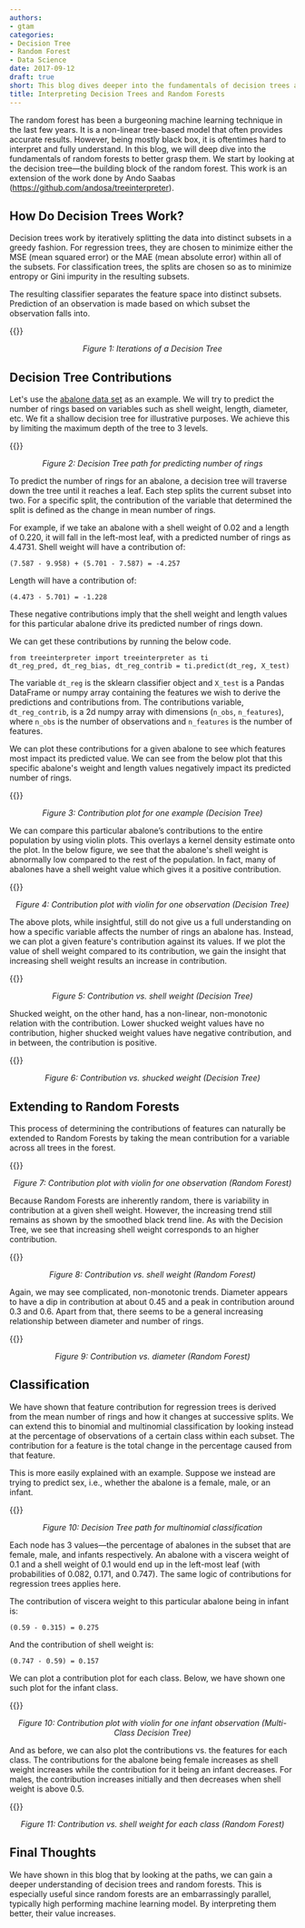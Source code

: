 ```yaml
---
authors:
- gtam
categories:
- Decision Tree
- Random Forest
- Data Science
date: 2017-09-12
draft: true
short: This blog dives deeper into the fundamentals of decision trees and random forests to better interpret them.
title: Interpreting Decision Trees and Random Forests
---
```


The random forest has been a burgeoning machine learning technique in the last few years. It is a non-linear tree-based model that often provides accurate results. However, being mostly black box, it is oftentimes hard to interpret and fully understand. In this blog, we will deep dive into the fundamentals of random forests to better grasp them. We start by looking at the decision tree—the building block of the random forest. This work is an extension of the work done by Ando Saabas (https://github.com/andosa/treeinterpreter).

## How Do Decision Trees Work?
Decision trees work by iteratively splitting the data into distinct subsets in a greedy fashion. For regression trees, they are chosen to minimize either the MSE (mean squared error) or the MAE (mean absolute error) within all of the subsets. For classification trees, the splits are chosen so as to minimize entropy or Gini impurity in the resulting subsets.

The resulting classifier separates the feature space into distinct subsets. Prediction of an observation is made based on which subset the observation falls into.

{{<responsive-figure src="/images/interpreting-decision-trees-and-random-forests/dt_iterations.png" class="center">}}
<center><em>Figure 1: Iterations of a Decision Tree</em></center>

## Decision Tree Contributions
Let's use the [abalone data set](https://archive.ics.uci.edu/ml/datasets/abalone) as an example. We will try to predict the number of rings based on variables such as shell weight, length, diameter, etc. We fit a shallow decision tree for illustrative purposes. We achieve this by limiting the maximum depth of the tree to 3 levels.

{{<responsive-figure src="/images/interpreting-decision-trees-and-random-forests/reg_dt_path.png" class="center">}}
<center><em>Figure 2: Decision Tree path for predicting number of rings</em></center>

To predict the number of rings for an abalone, a decision tree will traverse down the tree until it reaches a leaf. Each step splits the current subset into two. For a specific split, the contribution of the variable that determined the split is defined as the change in mean number of rings.

For example, if we take an abalone with a shell weight of 0.02 and a length of 0.220, it will fall in the left-most leaf, with a predicted number of rings as 4.4731. Shell weight will have a contribution of:
```
(7.587 - 9.958) + (5.701 - 7.587) = -4.257
```
Length will have a contribution of:
```
(4.473 - 5.701) = -1.228
```
These negative contributions imply that the shell weight and length values for this particular abalone drive its predicted number of rings down.

We can get these contributions by running the below code. 

```
from treeinterpreter import treeinterpreter as ti
dt_reg_pred, dt_reg_bias, dt_reg_contrib = ti.predict(dt_reg, X_test)
```

The variable `dt_reg` is the sklearn classifier object and `X_test` is a Pandas DataFrame or numpy array containing the features we wish to derive the predictions and contributions from. The contributions variable, `dt_reg_contrib`, is a 2d numpy array with dimensions (`n_obs`, `n_features`), where `n_obs` is the number of observations and `n_features` is the number of features.

We can plot these contributions for a given abalone to see which features most impact its predicted value. We can see from the below plot that this specific abalone's weight and length values negatively impact its predicted number of rings.

{{<responsive-figure src="/images/interpreting-decision-trees-and-random-forests/contribution_plot_dt_reg.png" class="center">}}
<center><em>Figure 3: Contribution plot for one example (Decision Tree)</em></center>

We can compare this particular abalone’s contributions to the entire population by using violin plots. This overlays a kernel density estimate onto the plot. In the below figure, we see that the abalone's shell weight is abnormally low compared to the rest of the population. In fact, many of abalones have a shell weight value which gives it a positive contribution.

{{<responsive-figure src="/images/interpreting-decision-trees-and-random-forests/contribution_plot_violin_dt_reg.png" class="center">}}
<center><em>Figure 4: Contribution plot with violin for one observation (Decision Tree)</em></center>

The above plots, while insightful, still do not give us a full understanding on how a specific variable affects the number of rings an abalone has. Instead, we can plot a given feature's contribution against its values. If we plot the value of shell weight compared to its contribution, we gain the insight that increasing shell weight results an increase in contribution.

{{<responsive-figure src="/images/interpreting-decision-trees-and-random-forests/shell_weight_contribution_dt.png" class="center">}}
<center><em>Figure 5: Contribution vs. shell weight (Decision Tree)</em></center>

Shucked weight, on the other hand, has a non-linear, non-monotonic relation with the contribution. Lower shucked weight values have no contribution, higher shucked weight values have negative contribution, and in between, the contribution is positive.

{{<responsive-figure src="/images/interpreting-decision-trees-and-random-forests/shucked_weight_contribution_dt.png" class="center">}}
<center><em>Figure 6: Contribution vs. shucked weight (Decision Tree)</em></center>

## Extending to Random Forests
This process of determining the contributions of features can naturally be extended to Random Forests by taking the mean contribution for a variable across all trees in the forest.

{{<responsive-figure src="/images/interpreting-decision-trees-and-random-forests/contribution_plot_violin_rf.png" class="center">}}
<center><em>Figure 7: Contribution plot with violin for one observation (Random Forest)</em></center>

Because Random Forests are inherently random, there is variability in contribution at a given shell weight. However, the increasing trend still remains as shown by the smoothed black trend line. As with the Decision Tree, we see that increasing shell weight corresponds to an higher contribution.

{{<responsive-figure src="/images/interpreting-decision-trees-and-random-forests/shell_weight_contribution_rf.png" class="center">}}
<center><em>Figure 8: Contribution vs. shell weight (Random Forest)</em></center>

Again, we may see complicated, non-monotonic trends. Diameter appears to have a dip in contribution at about 0.45 and a peak in contribution around 0.3 and 0.6. Apart from that, there seems to be a general increasing relationship between diameter and number of rings.

{{<responsive-figure src="/images/interpreting-decision-trees-and-random-forests/diameter_contribution_rf.png" class="center">}}
<center><em>Figure 9: Contribution vs. diameter (Random Forest)</em></center>


## Classification
We have shown that feature contribution for regression trees is derived from the mean number of rings and how it changes at successive splits. We can extend this to binomial and multinomial classification by looking instead at the percentage of observations of a certain class within each subset. The contribution for a feature is the total change in the percentage caused from that feature.

This is more easily explained with an example. Suppose we instead are trying to predict sex, i.e., whether the abalone is a female, male, or an infant.

{{<responsive-figure src="/images/interpreting-decision-trees-and-random-forests/multi_clf_dt_path.png" class="center">}}
<center><em>Figure 10: Decision Tree path for multinomial classification</em></center>

Each node has 3 values—the percentage of abalones in the subset that are female, male, and infants respectively. An abalone with a viscera weight of 0.1 and a shell weight of 0.1 would end up in the left-most leaf (with probabilities of 0.082, 0.171, and 0.747). The same logic of contributions for regression trees applies here.

The contribution of viscera weight to this particular abalone being in infant is:
```
(0.59 - 0.315) = 0.275
```
And the contribution of shell weight is:
```
(0.747 - 0.59) = 0.157
```

We can plot a contribution plot for each class. Below, we have shown one such plot for the infant class.

{{<responsive-figure src="/images/interpreting-decision-trees-and-random-forests/contribution_plot_violin_multi_clf_dt.png" class="center">}}
<center><em>Figure 10: Contribution plot with violin for one infant observation (Multi-Class Decision Tree)</em></center>

And as before, we can also plot the contributions vs. the features for each class. The contributions for the abalone being female increases as shell weight increases while the contribution for it being an infant decreases. For males, the contribution increases initially and then decreases when shell weight is above 0.5.

{{<responsive-figure src="/images/interpreting-decision-trees-and-random-forests/shell_weight_contribution_by_sex_rf.png" class="center">}}
<center><em>Figure 11: Contribution vs. shell weight for each class (Random Forest)</em></center>

## Final Thoughts
We have shown in this blog that by looking at the paths, we can gain a deeper understanding of decision trees and random forests. This is especially useful since random forests are an embarrassingly parallel, typically high performing machine learning model. By interpreting them better, their value increases.